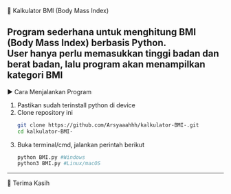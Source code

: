 🧮 Kalkulator BMI (Body Mass Index)

Program sederhana untuk menghitung BMI (Body Mass Index) berbasis Python.  
User hanya perlu memasukkan tinggi badan dan berat badan, lalu program akan menampilkan kategori BMI
---
▶️ Cara Menjalankan Program
1. Pastikan sudah terinstall python di device
2. Clone repository ini
   ```bash
   git clone https://github.com/Arsyaaahhh/kalkulator-BMI-.git
   cd kalkulator-BMI-
4. Buka terminal/cmd, jalankan perintah berikut
   ```bash
   python BMI.py #Windows
   python3 BMI.py #Linux/macOS
---
🙏 Terima Kasih
